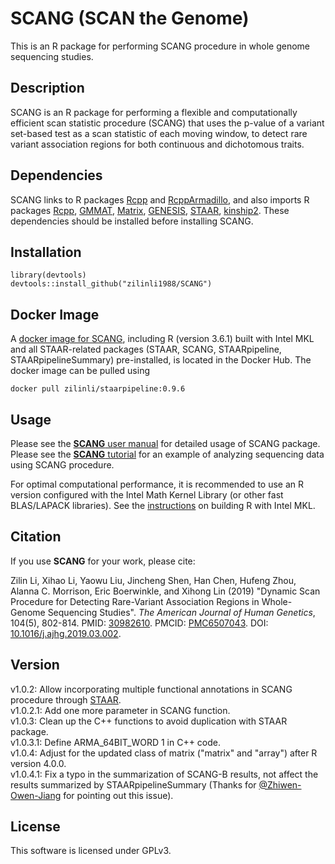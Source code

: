 # SCANG (SCAN the Genome)
This is an R package for performing SCANG procedure in whole genome sequencing studies.
## Description
SCANG is an R package for performing a flexible and computationally efficient scan statistic procedure (SCANG) that uses the p-value of a variant set-based test as a scan statistic of each moving window, to detect rare variant association regions for both continuous and dichotomous traits.
## Dependencies
SCANG links to R packages <a href="https://cran.r-project.org/web/packages/Rcpp/index.html">Rcpp</a> and <a href="https://cran.r-project.org/web/packages/RcppArmadillo/index.html">RcppArmadillo</a>, and also imports R packages <a href="https://cran.r-project.org/web/packages/Rcpp/index.html">Rcpp</a>, <a href="https://cran.r-project.org/web/packages/GMMAT/index.html">GMMAT</a>, <a href="https://cran.r-project.org/web/packages/Matrix/index.html">Matrix</a>, <a href="https://bioconductor.org/packages/release/bioc/html/GENESIS.html">GENESIS</a>, <a href="https://github.com/xihaoli/STAAR">STAAR</a>, <a href="https://cran.r-project.org/web/packages/kinship2/index.html">kinship2</a>. These dependencies should be installed before installing SCANG.
## Installation
```
library(devtools)
devtools::install_github("zilinli1988/SCANG")
```
## Docker Image
A [docker image for SCANG](https://hub.docker.com/repository/docker/zilinli/staarpipeline), including R (version 3.6.1) built with Intel MKL and all STAAR-related packages (STAAR, SCANG, STAARpipeline, STAARpipelineSummary) pre-installed, is located in the Docker Hub. The docker image can be pulled using
```
docker pull zilinli/staarpipeline:0.9.6
```
## Usage
Please see the <a href="doc/SCANG-manual-v1.0.3.pdf">**SCANG** user manual</a> for detailed usage of SCANG package. Please see the <a href="https://htmlpreview.github.io/?https://github.com/zilinli1988/SCANG/blob/master/doc/SCANG_Example_v1.0.3.html">**SCANG** tutorial</a> for an example of analyzing sequencing data using SCANG procedure.

For optimal computational performance, it is recommended to use an R version configured with the Intel Math Kernel Library (or other fast BLAS/LAPACK libraries). See the <a href="https://software.intel.com/en-us/articles/using-intel-mkl-with-r">instructions</a> on building R with Intel MKL.
## Citation
If you use **SCANG** for your work, please cite:

Zilin Li, Xihao Li, Yaowu Liu, Jincheng Shen, Han Chen, Hufeng Zhou, Alanna C. Morrison, Eric Boerwinkle, and Xihong Lin (2019) "Dynamic Scan Procedure for Detecting Rare-Variant Association Regions in Whole-Genome Sequencing Studies". _The American Journal of Human Genetics_, 104(5), 802-814. PMID: <a href="https://www.ncbi.nlm.nih.gov/pubmed/30982610">30982610</a>. PMCID: <a href="https://www.ncbi.nlm.nih.gov/pmc/articles/PMC6507043/">PMC6507043</a>. DOI: <a href="https://doi.org/10.1016/j.ajhg.2019.03.002">10.1016/j.ajhg.2019.03.002</a>.
## Version
v1.0.2: Allow incorporating multiple functional annotations in SCANG procedure through <a href="https://github.com/xihaoli/STAAR">STAAR</a>.  
v1.0.2.1: Add one more parameter in SCANG function.<br>
v1.0.3: Clean up the C++ functions to avoid duplication with STAAR package.<br>
v1.0.3.1: Define ARMA_64BIT_WORD 1 in C++ code.<br>
v1.0.4: Adjust for the updated class of matrix ("matrix" and "array") after R version 4.0.0.<br>
v1.0.4.1: Fix a typo in the summarization of SCANG-B results, not affect the results summarized by STAARpipelineSummary (Thanks for [@Zhiwen-Owen-Jiang](https://www.github.com/Zhiwen-Owen-Jiang) for pointing out this issue).
## License
This software is licensed under GPLv3.
